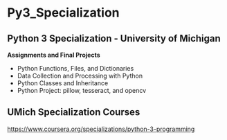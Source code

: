 # Py3_Specialization

## **Python 3 Specialization - University of Michigan**

**Assignments and Final Projects**

- Python Functions, Files, and Dictionaries
- Data Collection and Processing with Python
- Python Classes and Inheritance
- Python Project: pillow, tesseract, and opencv

## **UMich Specialization Courses**

https://www.coursera.org/specializations/python-3-programming 
